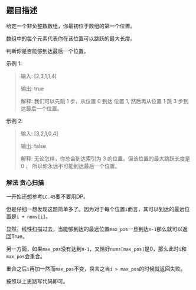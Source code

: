 ## 题目描述
给定一个非负整数数组，你最初位于数组的第一个位置。

数组中的每个元素代表你在该位置可以跳跃的最大长度。

判断你是否能够到达最后一个位置。

示例 1:
>输入: [2,3,1,1,4]
>
>输出: true
>
>解释: 我们可以先跳 1 步，从位置 0 到达 位置 1, 然后再从位置 1 跳 3 步到达最后一个位置。

示例 2:
>输入: [3,2,1,0,4]
>
>输出: false
>
>解释: 无论怎样，你总会到达索引为 3 的位置。但该位置的最大跳跃长度是 0 ， 所以你永远不可能到达最后一个位置。


### 解法 贪心扫描
一开始还想参考`LC.45`要不要用DP。

但是仔细一想发现这题简单多了。因为对于每个位置`i`而言，其可以到达的最远位置是`i + nums[i]`。

显然，线性扫描过去，当能够到达的最远位置`max_pos`一旦到达`n-1`那么就可以返回True。

另一方面，如果`max_pos`没有达到`n-1`，又恰好`nums[max_pos]`是0，那么此时`i`和`max_pos`会重合。

重合之后`i`再加一然而`max_pos`不变，换言之当`i > max_pos`的时候就返回失败。

按照以上思路写代码即可。